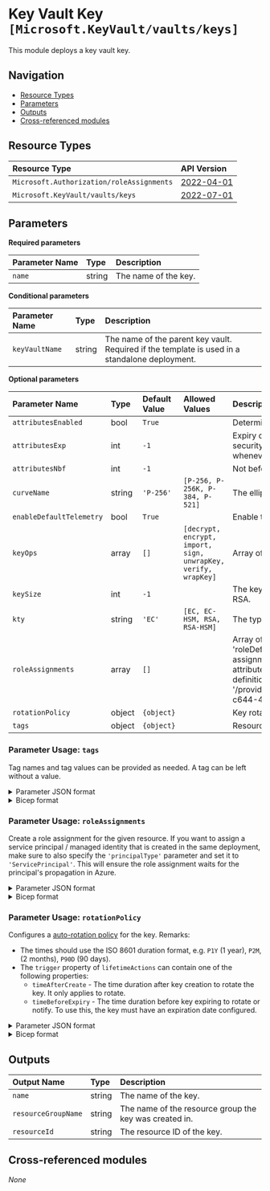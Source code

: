 # Key Vault Key `[Microsoft.KeyVault/vaults/keys]`

This module deploys a key vault key.

## Navigation

- [Resource Types](#Resource-Types)
- [Parameters](#Parameters)
- [Outputs](#Outputs)
- [Cross-referenced modules](#Cross-referenced-modules)

## Resource Types

| Resource Type | API Version |
| :-- | :-- |
| `Microsoft.Authorization/roleAssignments` | [2022-04-01](https://learn.microsoft.com/en-us/azure/templates/Microsoft.Authorization/2022-04-01/roleAssignments) |
| `Microsoft.KeyVault/vaults/keys` | [2022-07-01](https://learn.microsoft.com/en-us/azure/templates/Microsoft.KeyVault/2022-07-01/vaults/keys) |

## Parameters

**Required parameters**

| Parameter Name | Type | Description |
| :-- | :-- | :-- |
| `name` | string | The name of the key. |

**Conditional parameters**

| Parameter Name | Type | Description |
| :-- | :-- | :-- |
| `keyVaultName` | string | The name of the parent key vault. Required if the template is used in a standalone deployment. |

**Optional parameters**

| Parameter Name | Type | Default Value | Allowed Values | Description |
| :-- | :-- | :-- | :-- | :-- |
| `attributesEnabled` | bool | `True` |  | Determines whether the object is enabled. |
| `attributesExp` | int | `-1` |  | Expiry date in seconds since 1970-01-01T00:00:00Z. For security reasons, it is recommended to set an expiration date whenever possible. |
| `attributesNbf` | int | `-1` |  | Not before date in seconds since 1970-01-01T00:00:00Z. |
| `curveName` | string | `'P-256'` | `[P-256, P-256K, P-384, P-521]` | The elliptic curve name. |
| `enableDefaultTelemetry` | bool | `True` |  | Enable telemetry via a Globally Unique Identifier (GUID). |
| `keyOps` | array | `[]` | `[decrypt, encrypt, import, sign, unwrapKey, verify, wrapKey]` | Array of JsonWebKeyOperation. |
| `keySize` | int | `-1` |  | The key size in bits. For example: 2048, 3072, or 4096 for RSA. |
| `kty` | string | `'EC'` | `[EC, EC-HSM, RSA, RSA-HSM]` | The type of the key. |
| `roleAssignments` | array | `[]` |  | Array of role assignment objects that contain the 'roleDefinitionIdOrName' and 'principalId' to define RBAC role assignments on this resource. In the roleDefinitionIdOrName attribute, you can provide either the display name of the role definition, or its fully qualified ID in the following format: '/providers/Microsoft.Authorization/roleDefinitions/c2f4ef07-c644-48eb-af81-4b1b4947fb11'. |
| `rotationPolicy` | object | `{object}` |  | Key rotation policy properties object. |
| `tags` | object | `{object}` |  | Resource tags. |


### Parameter Usage: `tags`

Tag names and tag values can be provided as needed. A tag can be left without a value.

<details>

<summary>Parameter JSON format</summary>

```json
"tags": {
    "value": {
        "Environment": "Non-Prod",
        "Contact": "test.user@testcompany.com",
        "PurchaseOrder": "1234",
        "CostCenter": "7890",
        "ServiceName": "DeploymentValidation",
        "Role": "DeploymentValidation"
    }
}
```

</details>

<details>

<summary>Bicep format</summary>

```bicep
tags: {
    Environment: 'Non-Prod'
    Contact: 'test.user@testcompany.com'
    PurchaseOrder: '1234'
    CostCenter: '7890'
    ServiceName: 'DeploymentValidation'
    Role: 'DeploymentValidation'
}
```

</details>
<p>

### Parameter Usage: `roleAssignments`

Create a role assignment for the given resource. If you want to assign a service principal / managed identity that is created in the same deployment, make sure to also specify the `'principalType'` parameter and set it to `'ServicePrincipal'`. This will ensure the role assignment waits for the principal's propagation in Azure.

<details>

<summary>Parameter JSON format</summary>

```json
"roleAssignments": {
    "value": [
        {
            "roleDefinitionIdOrName": "Reader",
            "description": "Reader Role Assignment",
            "principalIds": [
                "12345678-1234-1234-1234-123456789012", // object 1
                "78945612-1234-1234-1234-123456789012" // object 2
            ]
        },
        {
            "roleDefinitionIdOrName": "/providers/Microsoft.Authorization/roleDefinitions/c2f4ef07-c644-48eb-af81-4b1b4947fb11",
            "principalIds": [
                "12345678-1234-1234-1234-123456789012" // object 1
            ],
            "principalType": "ServicePrincipal"
        }
    ]
}
```

</details>

<details>

<summary>Bicep format</summary>

```bicep
roleAssignments: [
    {
        roleDefinitionIdOrName: 'Reader'
        description: 'Reader Role Assignment'
        principalIds: [
            '12345678-1234-1234-1234-123456789012' // object 1
            '78945612-1234-1234-1234-123456789012' // object 2
        ]
    }
    {
        roleDefinitionIdOrName: '/providers/Microsoft.Authorization/roleDefinitions/c2f4ef07-c644-48eb-af81-4b1b4947fb11'
        principalIds: [
            '12345678-1234-1234-1234-123456789012' // object 1
        ]
        principalType: 'ServicePrincipal'
    }
]
```

</details>
<p>

### Parameter Usage: `rotationPolicy`

Configures a [auto-rotation policy](https://learn.microsoft.com/en-us/azure/key-vault/keys/how-to-configure-key-rotation) for the key.
Remarks:

- The times should use the ISO 8601 duration format, e.g. `P1Y` (1 year), `P2M`, (2 months), `P90D` (90 days).
- The `trigger` property of `lifetimeActions` can contain one of the following properties:
  - `timeAfterCreate` - The time duration after key creation to rotate the key. It only applies to rotate.
  - `timeBeforeExpiry` - The time duration before key expiring to rotate or notify. To use this, the key must have an expiration date configured.

<details>

<summary>Parameter JSON format</summary>

```json
"rotationPolicy": {
    "value": {
        "attributes": {
            "expiryTime": "P2Y"
        },
        "lifetimeActions": [
            {
                "trigger": {
                    "timeBeforeExpiry": "P2M"
                },
                "action": {
                    "type": "Rotate"
                }
            },
            {
                "trigger": {
                    "timeBeforeExpiry": "P30D"
                },
                "action": {
                    "type": "Notify"
                }
            }
        ]
    }
}
```

</details>

<details>

<summary>Bicep format</summary>

```bicep
rotationPolicy: {
    attributes: {
        expiryTime: 'P2Y'
    }
    lifetimeActions: [
        {
            trigger: {
                timeBeforeExpiry: 'P2M'
            }
            action: {
                type: 'Rotate'
            }
        }
        {
            trigger: {
                timeBeforeExpiry: 'P30D'
            }
            action: {
                type: 'Notify'
            }
        }
    ]
}
```

</details>
<p>

## Outputs

| Output Name | Type | Description |
| :-- | :-- | :-- |
| `name` | string | The name of the key. |
| `resourceGroupName` | string | The name of the resource group the key was created in. |
| `resourceId` | string | The resource ID of the key. |

## Cross-referenced modules

_None_
